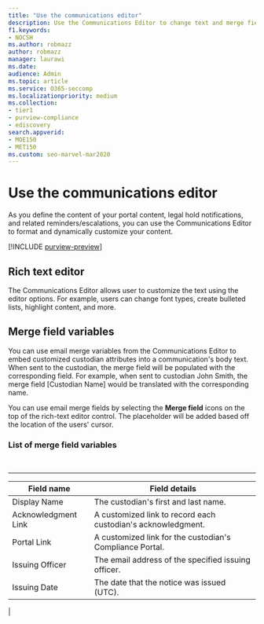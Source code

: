 ```yaml
---
title: "Use the communications editor"
description: Use the Communications Editor to change text and merge field variables when formatting your content.
f1.keywords:
- NOCSH
ms.author: robmazz
author: robmazz
manager: laurawi
ms.date: 
audience: Admin
ms.topic: article
ms.service: O365-seccomp
ms.localizationpriority: medium
ms.collection:
- tier1
- purview-compliance
- ediscovery
search.appverid: 
- MOE150
- MET150
ms.custom: seo-marvel-mar2020
---
```


# Use the communications editor

As you define the content of your portal content, legal hold notifications, and related reminders/escalations, you can use the Communications Editor to format and dynamically customize your content.

[!INCLUDE [purview-preview](../includes/purview-preview.md)]

## Rich text editor

The Communications Editor allows user to customize the text using the editor options. For example, users can change font types, create bulleted lists, highlight content, and more.

## Merge field variables

You can use email merge variables from the Communications Editor to embed customized custodian attributes into a communication's body text. When sent to the custodian, the merge field will be populated with the corresponding field. For example, when sent to custodian John Smith, the merge field [Custodian Name] would be translated with the corresponding name.

You can use email merge fields by selecting the **Merge field** icons on the top of the rich-text editor control. The placeholder will be added based off the location of the users' cursor.

### List of merge field variables

<br>

****

|Field name|Field details|
|---|---|
|Display Name|The custodian's first and last name.|
|Acknowledgment Link|A customized link to record each custodian's acknowledgment.|
|Portal Link|A customized link for the custodian's Compliance Portal.|
|Issuing Officer|The email address of the specified issuing officer.|
|Issuing Date|The date that the notice was issued (UTC).|
|
